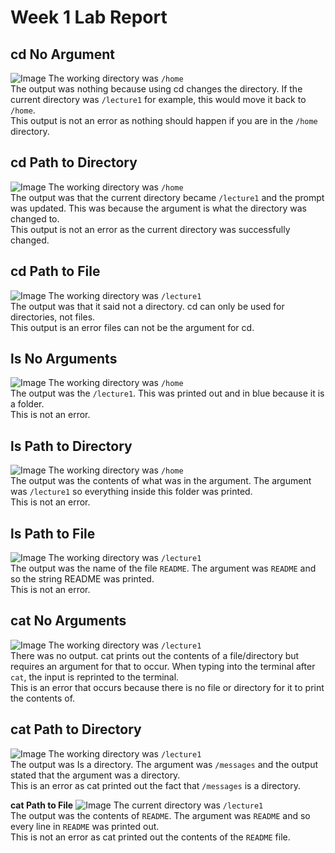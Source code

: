 # Week 1 Lab Report
## cd No Argument
![Image](SC1.png)
The working directory was ```/home```
<br/>
The output was nothing because using cd changes the directory. If the current directory was ```/lecture1``` for example, this would move it back to ```/home```. <br/>
This output is not an error as nothing should happen if you are in the ```/home``` directory. <br/>

## cd Path to Directory
![Image](SC2.png)
The working directory was ```/home ```<br/>
The output was that the current directory became ```/lecture1``` and the prompt was updated. This was because the argument is what the directory was changed to. <br/>
This output is not an error as the current directory was successfully changed. <br/>

## cd Path to File
![Image](SC10.png)
The working directory was ```/lecture1``` <br/>
The output was that it said not a directory. cd can only be used for directories, not files.<br/>
This output is an error files can not be the argument for cd. <br/>

## ls No Arguments
![Image](SC4.png)
The working directory was ```/home``` <br/>
The output was the ```/lecture1```. This was printed out and in blue because it is a folder. <br/>
This is not an error. <br/>

## ls Path to Directory
![Image](SC5.png)
The working directory was ```/home``` <br/>
The output was the contents of what was in the argument. The argument was ```/lecture1``` so everything inside this folder was printed. <br/>
This is not an error. <br/>

## ls Path to File
![Image](SC6.png)
The working directory was ```/lecture1``` <br/>
The output was the name of the file ```README```. The argument was ```README``` and so the string README was printed. <br/>
This is not an error. <br/>

## cat No Arguments
![Image](SC7.png)
The working directory was ```/lecture1``` <br/>
There was no output. cat prints out the contents of a file/directory but requires an argument for that to occur. When typing into the terminal after ```cat```, the input is reprinted to the terminal. <br/>
This is an error that occurs because there is no file or directory for it to print the contents of. <br/>

## cat Path to Directory
![Image](SC8.png)
The working directory was ```/lecture1``` <br/>
The output was Is a directory. The argument was ```/messages``` and the output stated that the argument was a directory. <br/>
This is an error as cat printed out the fact that ```/messages``` is a directory. <br/>

**cat Path to File**
![Image](SC9.png)
The current directory was ```/lecture1``` <br/>
The output was the contents of ```README```. The argument was ```README``` and so every line in ```README``` was printed out. <br/>
This is not an error as cat printed out the contents of the ```README``` file. <br/>
